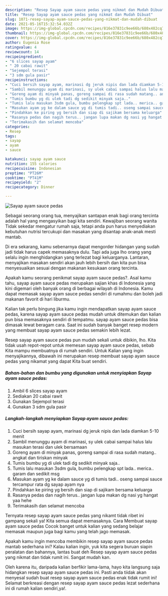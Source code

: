 ```yaml
---
description: "Resep Sayap ayam sauce pedas yang nikmat dan Mudah Dibuat"
title: "Resep Sayap ayam sauce pedas yang nikmat dan Mudah Dibuat"
slug: 1071-resep-sayap-ayam-sauce-pedas-yang-nikmat-dan-mudah-dibuat
date: 2021-05-16T15:32:54.032Z
image: https://img-global.cpcdn.com/recipes/816e37831c9ee66b/680x482cq70/sayap-ayam-sauce-pedas-foto-resep-utama.jpg
thumbnail: https://img-global.cpcdn.com/recipes/816e37831c9ee66b/680x482cq70/sayap-ayam-sauce-pedas-foto-resep-utama.jpg
cover: https://img-global.cpcdn.com/recipes/816e37831c9ee66b/680x482cq70/sayap-ayam-sauce-pedas-foto-resep-utama.jpg
author: Eugenia Rose
ratingvalue: 4
reviewcount: 14
recipeingredient:
- "6 slices sayap ayam"
- " 20 cabai rawit"
- "Sejempol terasi"
- "3 sdm gula pasir"
recipeinstructions:
- "Cuci bersih sayap ayam, marinasi dg jeruk nipis dan lada diamkan 5-10 menit"
- "Sambil menunggu ayam di marinasi, sy ulek cabai sampai halus lalu masukan terasi dan ulek bersamaan"
- "Goreng ayam di minyak panas, goreng sampai di rasa sudah matang.. angkat dan tiriskan minyak"
- "Tumis bumbu yg di ulek tadi dg sedikit minyak saja.."
- "Tumis lalu masukan 3sdm gula, bumbu pelengkap spt lada.. merica.. garam dan sedikit msg"
- "Masukan ayam yg ke dalam sauce yg di tumis tadi.. oseng sampai sauce tercampur rata dg sayap ayam nya"
- "Pindahkan ke piring yg bersih dan siap di sajikam bersama keluarga"
- "Rasanya pedas dan nagih terus.. jangan lupa makan dg nasi yg hangat yaa hehe"
- "Terimakasih dan selamat mencoba"
categories:
- Resep
tags:
- sayap
- ayam
- sauce

katakunci: sayap ayam sauce 
nutrition: 155 calories
recipecuisine: Indonesian
preptime: "PT26M"
cooktime: "PT41M"
recipeyield: "2"
recipecategory: Dinner

---
```



![Sayap ayam sauce pedas](https://img-global.cpcdn.com/recipes/816e37831c9ee66b/680x482cq70/sayap-ayam-sauce-pedas-foto-resep-utama.jpg)

Sebagai seorang orang tua, menyajikan santapan enak bagi orang tercinta adalah hal yang mengasyikan bagi kita sendiri. Kewajiban seorang  wanita Tidak sekedar mengatur rumah saja, tetapi anda pun harus menyediakan kebutuhan nutrisi tercukupi dan masakan yang disantap anak-anak mesti mantab.

Di era  sekarang, kamu sebenarnya dapat mengorder hidangan yang sudah jadi tidak harus capek memasaknya dulu. Tapi ada juga lho orang yang selalu ingin menghidangkan yang terlezat bagi keluarganya. Lantaran, menyajikan masakan sendiri akan jauh lebih bersih dan kita pun bisa menyesuaikan sesuai dengan makanan kesukaan orang tercinta. 



Apakah kamu seorang penikmat sayap ayam sauce pedas?. Asal kamu tahu, sayap ayam sauce pedas merupakan sajian khas di Indonesia yang kini digemari oleh banyak orang di berbagai wilayah di Indonesia. Kamu dapat memasak sayap ayam sauce pedas sendiri di rumahmu dan boleh jadi makanan favorit di hari liburmu.

Kalian tak perlu bingung jika kamu ingin mendapatkan sayap ayam sauce pedas, karena sayap ayam sauce pedas mudah untuk ditemukan dan kalian pun bisa memasaknya sendiri di tempatmu. sayap ayam sauce pedas bisa dimasak lewat beragam cara. Saat ini sudah banyak banget resep modern yang membuat sayap ayam sauce pedas semakin lebih lezat.

Resep sayap ayam sauce pedas pun mudah sekali untuk dibikin, lho. Kita tidak usah repot-repot untuk memesan sayap ayam sauce pedas, sebab Kita mampu membuatnya di rumah sendiri. Untuk Kalian yang ingin menyajikannya, dibawah ini merupakan resep membuat sayap ayam sauce pedas yang nikamat yang dapat Kita buat sendiri.

<!--inarticleads1-->

##### Bahan-bahan dan bumbu yang digunakan untuk menyiapkan Sayap ayam sauce pedas:

1. Ambil 6 slices sayap ayam
1. Sediakan  20 cabai rawit
1. Gunakan Sejempol terasi
1. Gunakan 3 sdm gula pasir




<!--inarticleads2-->

##### Langkah-langkah menyiapkan Sayap ayam sauce pedas:

1. Cuci bersih sayap ayam, marinasi dg jeruk nipis dan lada diamkan 5-10 menit
1. Sambil menunggu ayam di marinasi, sy ulek cabai sampai halus lalu masukan terasi dan ulek bersamaan
1. Goreng ayam di minyak panas, goreng sampai di rasa sudah matang.. angkat dan tiriskan minyak
1. Tumis bumbu yg di ulek tadi dg sedikit minyak saja..
1. Tumis lalu masukan 3sdm gula, bumbu pelengkap spt lada.. merica.. garam dan sedikit msg
1. Masukan ayam yg ke dalam sauce yg di tumis tadi.. oseng sampai sauce tercampur rata dg sayap ayam nya
1. Pindahkan ke piring yg bersih dan siap di sajikam bersama keluarga
1. Rasanya pedas dan nagih terus.. jangan lupa makan dg nasi yg hangat yaa hehe
1. Terimakasih dan selamat mencoba




Ternyata resep sayap ayam sauce pedas yang nikamt tidak ribet ini gampang sekali ya! Kita semua dapat memasaknya. Cara Membuat sayap ayam sauce pedas Cocok banget untuk kalian yang sedang belajar memasak maupun juga bagi kamu yang telah jago memasak.

Apakah kamu ingin mencoba membikin resep sayap ayam sauce pedas mantab sederhana ini? Kalau kalian ingin, yuk kita segera buruan siapin peralatan dan bahannya, lantas buat deh Resep sayap ayam sauce pedas yang nikmat dan tidak rumit ini. Sangat mudah kan. 

Oleh karena itu, daripada kalian berfikir lama-lama, hayo kita langsung saja hidangkan resep sayap ayam sauce pedas ini. Pasti anda tiidak akan menyesal sudah buat resep sayap ayam sauce pedas enak tidak rumit ini! Selamat berkreasi dengan resep sayap ayam sauce pedas lezat sederhana ini di rumah kalian sendiri,ya!.

